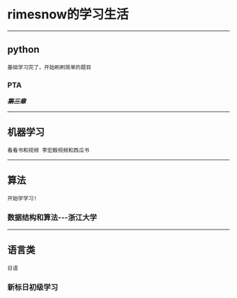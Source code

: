 # rimesnow的学习生活

------------------------------
## python
    基础学习完了，开始刷刷简单的题目
### PTA  
  ***~~第三章~~***
  
-----------------------------
## 机器学习
    看看书和视频 李宏毅视频和西瓜书

------------------------------
## 算法
    开始学学习!
### 数据结构和算法---浙江大学

------------------------------
## 语言类
    日语
### 新标日初级学习
